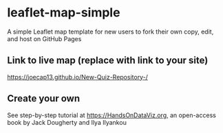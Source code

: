 # leaflet-map-simple
A simple Leaflet map template for new users to fork their own copy, edit, and host on GitHub Pages

## Link to live map (replace with link to your site)
https://joecap13.github.io/New-Quiz-Repository-/

## Create your own
See step-by-step tutorial at https://HandsOnDataViz.org, an open-access book by Jack Dougherty and Ilya Ilyankou
